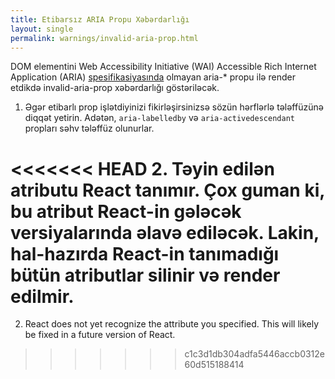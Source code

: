 ```yaml
---
title: Etibarsız ARIA Propu Xəbərdarlığı
layout: single
permalink: warnings/invalid-aria-prop.html
---
```


DOM elementini Web Accessibility Initiative (WAI) Accessible Rich Internet Application (ARIA) [spesifikasiyasında](https://www.w3.org/TR/wai-aria-1.1/#states_and_properties) olmayan aria-* propu ilə render etdikdə invalid-aria-prop xəbərdarlığı göstəriləcək.

1. Əgər etibarlı prop işlətdiyinizi fikirləşirsinizsə sözün hərflərlə tələffüzünə diqqət yetirin. Adətən, `aria-labelledby` və `aria-activedescendant` propları səhv tələffüz olunurlar.

<<<<<<< HEAD
2. Təyin edilən atributu React tanımır. Çox guman ki, bu atribut React-in gələcək versiyalarında əlavə ediləcək. Lakin, hal-hazırda React-in tanımadığı bütün atributlar silinir və render edilmir.
=======
2. React does not yet recognize the attribute you specified. This will likely be fixed in a future version of React.
>>>>>>> c1c3d1db304adfa5446accb0312e60d515188414
